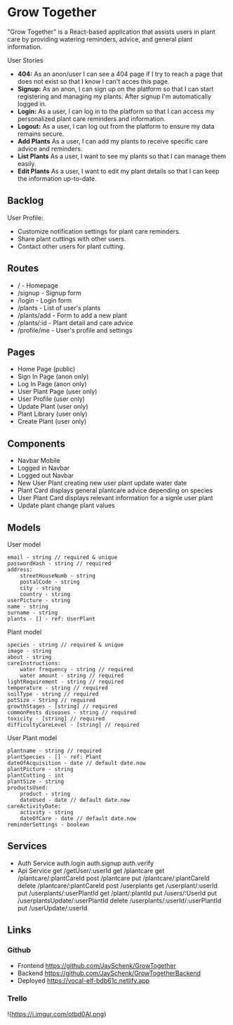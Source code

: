 # Grow Together

"Grow Together" is a React-based application that assists users in plant care by providing watering reminders, advice, and general plant information.

User Stories

- **404:** As an anon/user I can see a 404 page if I try to reach a page that does not exist so that I know I can't acces this page.
- **Signup:** As an anon, I can sign up on the platform so that I can start registering and managing my plants. After signup I'm automatically logged in.
- **Login:** As a user, I can log in to the platform so that I can access my personalized plant care reminders and information.
- **Logout:** As a user, I can log out from the platform to ensure my data remains secure.
- **Add Plants** As a user, I can add my plants to receive specific care advice and reminders.
- **List Plants** As a user, I want to see my plants so that I can manage them easily.
- **Edit Plants** As a user, I want to edit my plant details so that I can keep the information up-to-date.

## Backlog

User Profile:

- Customize notification settings for plant care reminders.
- Share plant cuttings with other users.
- Contact other users for plant cutting.

## Routes

- / - Homepage
- /signup - Signup form
- /login - Login form
- /plants - List of user's plants
- /plants/add - Form to add a new plant
- /plants/:id - Plant detail and care advice
- /profile/me - User's profile and settings

## Pages

- Home Page (public)
- Sign In Page (anon only)
- Log In Page (anon only)
- User Plant Page (user only)
- User Profile (user only)
- Update Plant (user only)
- Plant Library (user only)
- Create Plant (user only)

## Components

- Navbar Mobile
- Logged in Navbar
- Logged out Navbar
- New User Plant
  creating new user plant
  update water date
- Plant Card
  displays general plantcare advice depending on species
- User Plant Card
  displays relevant information for a signle user plant
- Update plant
  change plant values

## Models

User model

```
email - string // required & unique
passwordHash - string // required
address:
    streetHouseNumb - string
    postalCode - string
    city - string
    country - string
userPicture - string
name - string
surname - string
plants - [] - ref: UserPlant
```

Plant model

```
species - string // required & unique
image - string
about - string
careInstructions:
    water frequency - string // required
    water amount - string // required
lightRequirement - string // required
temperature - string // required
soilType - string // required
potSize - String // required
growthStages - [string] // required
commonPests diseases - string // required
toxicity - [string] // required
difficultyCareLevel - [string] // required
```

User Plant model

```
plantname - string // required
plantSpecies - [] - ref: Plant
dateOfAcquisition - date // default date.now
plantPicture - string
plantCutting - int
plantSize - string
productsUsed:
    product - string
    dateUsed - date // default date.now
careActivityDate:
    activity - string
    dateOfCare - date // default date.now
reminderSettings - boolean
```

## Services

- Auth Service
  auth.login
  auth.signup
  auth.verify
- Api Service
  get /getUser/:userId
  get /plantcare
  get /plantcare/:plantCareId
  post /plantcare
  put /plantcare/:plantCareId
  delete /plantcare/:plantCareId
  post /userplants
  get /userplant/:userId
  put /userplants/:userPlantId
  get /plant/:plantId
  put /users/:UserId
  put /userplantsUpdate/:userPlantId
  delete /userplants/:userId/:userPlantId
  put /userUpdate/:userId

## Links

### Github

- Frontend https://github.com/JaySchenk/GrowTogether
- Backend https://github.com/JaySchenk/GrowTogetherBackend
- Deployed https://vocal-elf-bdb61c.netlify.app

### Trello

!(https://i.imgur.com/otbd0Al.png)
